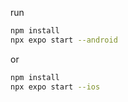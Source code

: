 run
``` bash
npm install
npx expo start --android
```
or
``` bash
npm install
npx expo start --ios
```
